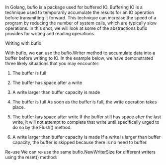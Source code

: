 In Golang, bufio is a package used for buffered IO. Buffering IO is a technique used to temporarily accumulate the results for an IO operation before transmitting it forward. This technique can increase the speed of a program by reducing the number of system calls, which are typically slow operations. In this shot, we will look at some of the abstractions bufio provides for writing and reading operations.

Writing with bufio

With bufio, we can use the bufio.Writer method to accumulate data into a buffer before writing to IO. In the example below, we have demonstrated three likely situations that you may encounter:

1. The buffer is full
2. The buffer has space after a write
3. A write larger than buffer capacity is made

1. The buffer is full
As soon as the buffer is full, the write operation takes place.

2. The buffer has space after write
If the buffer still has space after the last write, it will not attempt to complete that write until specifically urged to do so by the Flush() method.

3. A write larger than buffer capacity is made
If a write is larger than buffer capacity,​ the buffer is skipped because there is no need to buffer.



Re-use
We can re-use the same bufio.NewWriterSize for different writers using the reset() method: